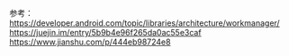 参考：
    https://developer.android.com/topic/libraries/architecture/workmanager/
    https://juejin.im/entry/5b9b4e96f265da0ac55e3caf
    https://www.jianshu.com/p/444eb98724e8
